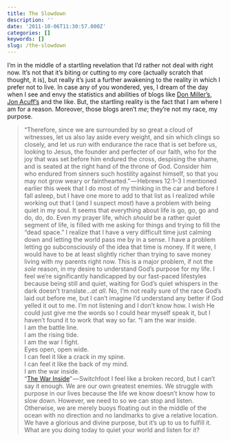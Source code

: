 ```yaml
---
title: The Slowdown
description: ''
date: '2011-10-06T11:30:57.000Z'
categories: []
keywords: []
slug: /the-slowdown
---
```

I’m in the middle of a startling revelation that I’d rather not deal with right now. It’s not that it’s biting or cutting to my core (actually scratch that thought, it is), but really it’s just a further awakening to the reality in which I prefer not to live. In case any of you wondered, yes, I dream of the day when I see and envy the statistics and abilities of blogs like [Don Miller’s](http://donmilleris.com/), [Jon Acuff’s](http://www.jonacuff.com/blog/) and the like. But, the startling reality is the fact that I am where I am for a reason. Moreover, those blogs aren’t _me_; they’re not my race, my purpose.
> “Therefore, since we are surrounded by so great a cloud of witnesses, let us also lay aside every weight, and sin which clings so closely, and let us run with endurance the race that is set before us, looking to Jesus, the founder and perfecter of our faith, who for the joy that was set before him endured the cross, despising the shame, and is seated at the right hand of the throne of God. Consider him who endured from sinners such hostility against himself, so that you may not grow weary or fainthearted.” — Hebrews 12:1–3
I mentioned earlier this week that I do most of my thinking in the car and before I fall asleep, but I have one more to add to that list as I realized while working out that I (and I suspect _most_) have a problem with being quiet in my soul. It seems that everything about life is go, go, go and do, do, do. Even my prayer life, which _should_ be a rather quiet segment of life, is filled with me asking for things and trying to fill the “dead space.” I realize that I have a very difficult time just calming down and letting the world pass me by in a sense. I have a problem letting go subconsciously of the idea that time is money. If it were, I would have to be at least slightly richer than trying to save money living with my parents right now.
This is a major problem, if not the _sole_ reason, in my desire to understand God’s purpose for my life. I feel we’re significantly handicapped by our fast-paced lifestyles because being still and quiet, waiting for God’s quiet whispers in the dark doesn’t translate…_at all_. No, I’m not really sure of the race God’s laid out before me, but I can’t imagine I’d understand any better if God yelled it out to me. I’m not listening and I don’t know how. I wish He could just give me the words so I could hear myself speak it, but I haven’t found it to work that way so far.
> “I am the war inside.  
> I am the battle line.  
> I am the rising tide.  
> I am the war I fight.  
> Eyes open, open wide.  
> I can feel it like a crack in my spine.  
> I can feel it like the back of my mind.  
> I am the war inside.  
> “[The War Inside](http://youtu.be/h-gacGvULO8?hd=1)” — Switchfoot
I feel like a broken record, but I can’t say it enough. We are our own greatest enemies. We struggle with purpose in our lives because the life we know doesn’t know how to slow down. However, we need to so we can stop and listen. Otherwise, we are merely buoys floating out in the middle of the ocean with no direction and no landmarks to give a relative location. We have a glorious and divine purpose, but it’s up to us to fulfill it. What are you doing today to quiet your world and listen for it?
